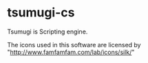 # tsumugi-cs
Tsumugi is Scripting engine.

The icons used in this software are licensed by "http://www.famfamfam.com/lab/icons/silk/"
